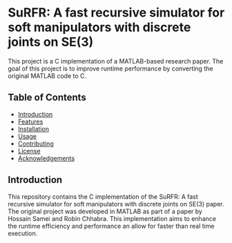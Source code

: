 # SuRFR: A fast recursive simulator for soft manipulators with discrete joints on SE(3)

This project is a C implementation of a MATLAB-based research paper. The goal of this project is to improve runtime performance by converting the original MATLAB code to C.

## Table of Contents

- [Introduction](#introduction)
- [Features](#features)
- [Installation](#installation)
- [Usage](#usage)
- [Contributing](#contributing)
- [License](#license)
- [Acknowledgements](#acknowledgements)

## Introduction

This repository contains the C implementation of the SuRFR: A fast recursive simulator for soft manipulators with discrete joints on SE(3) paper. The original project was developed in MATLAB as part of a paper by Hossain Samei and Robin Chhabra. This implementation aims to enhance the runtime efficiency and performance an allow for faster than real time execution.
